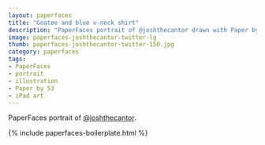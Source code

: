 ```yaml
---
layout: paperfaces
title: "Goatee and blue v-neck shirt"
description: "PaperFaces portrait of @joshthecantor drawn with Paper by 53 on an iPad."
image: paperfaces-joshthecantor-twitter-lg
thumb: paperfaces-joshthecantor-twitter-150.jpg
category: paperfaces
tags: 
- PaperFaces
- portrait
- illustration
- Paper by 53
- iPad art
---
```


PaperFaces portrait of [@joshthecantor](http://twitter.com/joshthecantor).

{% include paperfaces-boilerplate.html %}